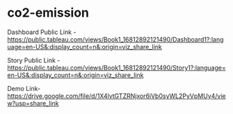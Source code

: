 # co2-emission


Dashboard Public Link -https://public.tableau.com/views/Book1_16812892121490/Dashboard1?:language=en-US&:display_count=n&:origin=viz_share_link

Story Public Link -https://public.tableau.com/views/Book1_16812892121490/Story1?:language=en-US&:display_count=n&:origin=viz_share_link

Demo Link-https://drive.google.com/file/d/1X4lvtGTZRNjxor6iVb0syWL2PyVpMUy4/view?usp=share_link
